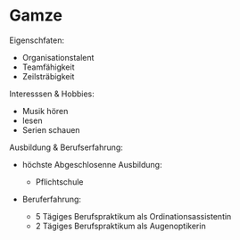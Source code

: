 # Gamze
Eigenschfaten: 

* Organisationstalent 
* Teamfähigkeit 
* Zeilsträbigkeit 

Interesssen & Hobbies: 

* Musik hören 
* lesen 
* Serien schauen 

Ausbildung & Berufserfahrung: 

* höchste Abgeschlosenne Ausbildung: 
   * Pflichtschule 

* Beruferfahrung: 
   * 5 Tägiges Berufspraktikum als Ordinationsassistentin 
   * 2 Tägiges Berufspraktikum als Augenoptikerin 
